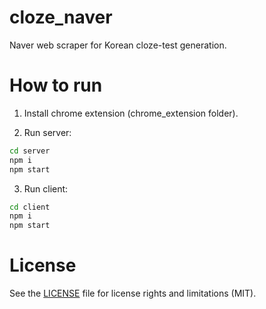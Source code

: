# cloze_naver
Naver web scraper for Korean cloze-test generation.

# How to run

1. Install chrome extension (chrome_extension folder).

2. Run server:

```bash
cd server
npm i
npm start
```

3. Run client:

```bash
cd client
npm i
npm start
```

# License

See the [LICENSE](LICENSE.txt) file for license rights and limitations (MIT).
